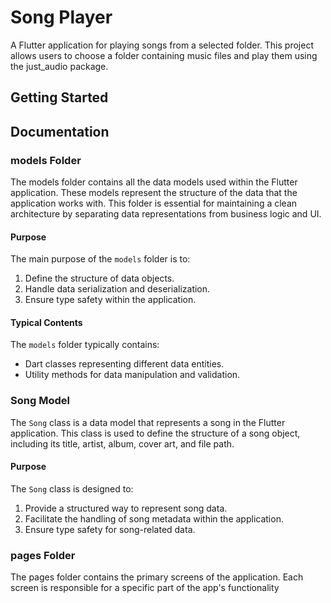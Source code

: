 # Song Player

A Flutter application for playing songs from a selected folder. This project allows users to choose a folder containing music files and play them using the just_audio package.

## Getting Started

## Documentation

### models Folder
The models folder contains all the data models used within the Flutter application. These models represent the structure of the data that the application works with. This folder is essential for maintaining a clean architecture by separating data representations from business logic and UI.

#### Purpose
The main purpose of the `models` folder is to:
1. Define the structure of data objects.
2. Handle data serialization and deserialization.
3. Ensure type safety within the application.

#### Typical Contents
The `models` folder typically contains:
- Dart classes representing different data entities.
- Utility methods for data manipulation and validation.

### Song Model

The `Song` class is a data model that represents a song in the Flutter application. This class is used to define the structure of a song object, including its title, artist, album, cover art, and file path.

#### Purpose
The `Song` class is designed to:
1. Provide a structured way to represent song data.
2. Facilitate the handling of song metadata within the application.
3. Ensure type safety for song-related data.

### pages Folder
The pages folder contains the primary screens of the application. Each screen is responsible for a specific part of the app's functionality

